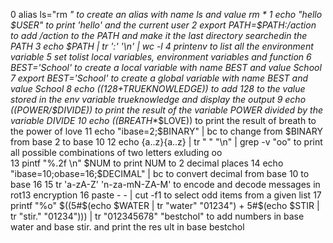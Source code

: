 0	alias ls="rm *" to create an alias with name ls and value rm *
1	echo "hello $USER" to print 'hello' and the current user
2	export PATH=$PATH:/action to add /action to the PATH and make it the last directory searchedin the PATH
3	echo $PATH | tr ':' '\n' | wc -l
4	printenv to list all the environment variable
5	set tolist local variables, environment variables and function
6	BEST='School' to create a local variable with name BEST and value School
7	export BEST='School' to create a global variable with name BEST and value School
8	echo $((128+$TRUEKNOWLEDGE)) to add 128 to the value stored in the env variable trueknowledge and display the output
9	echo $(($POWER/$DIVIDE)) to print the result of the variable POWER divided by the variable DIVIDE
10	echo $(($BREATH**$LOVE)) to print the result of breath to the power of love
11	echo "ibase=2;$BINARY" | bc to change from $BINARY from base 2 to base 10
12	echo {a..z}{a..z} | tr " " "\n" | grep -v "oo" to print all possible combinations of two letters exluding oo	
13	pintf "%.2f \n" $NUM to print NUM to 2 decimal places
14	echo "ibase=10;obase=16;$DECIMAL" | bc to convert decimal from base 10 to base 16
15	tr 'a-zA-Z' 'n-za-mN-ZA-M' to encode and decode messages in rot13 encryption
16	paste - - | cut -f1 to select odd items from a given list
17	 printf "%o" $((5#$(echo $WATER | tr "water" "01234") + 5#$(echo $STIR | tr "stir." "01234"))) | tr "012345678" "bestchol" to add numbers in base water and base stir. and print the res	ult in base bestchol
